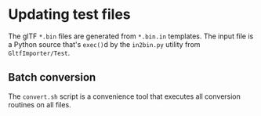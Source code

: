 Updating test files
===================

The glTF `*.bin` files are generated from `*.bin.in` templates. The input file
is a Python source that's `exec()`d by the `in2bin.py` utility from
`GltfImporter/Test`.

Batch conversion
----------------

The `convert.sh` script is a convenience tool that executes all conversion
routines on all files.
